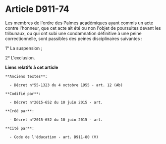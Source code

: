 # Article D911-74

Les membres de l'ordre des Palmes académiques ayant commis un acte contre l'honneur, que cet acte ait été ou non l'objet de
poursuites devant les tribunaux, ou qui ont subi une condamnation définitive à une peine correctionnelle, sont passibles des
peines disciplinaires suivantes :

1° La suspension ;

2° L'exclusion.

**Liens relatifs à cet article**

	**Anciens textes**:

	  - Décret n°55-1323 du 4 octobre 1955 - art. 12 (Ab)

	**Codifié par**:

	  - Décret n°2015-652 du 10 juin 2015 - art.

	**Créé par**:

	  - Décret n°2015-652 du 10 juin 2015 - art.

	**Cité par**:

	  - Code de l'éducation - art. D911-80 (V)
